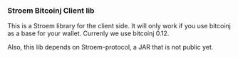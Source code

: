 
### Stroem Bitcoinj Client lib

This is a Stroem library for the client side. It will only work if you use bitcoinj as a base for your wallet.  Currenly we use bitcoinj 0.12.

Also, this lib depends on Stroem-protocol, a JAR that is not public yet.
